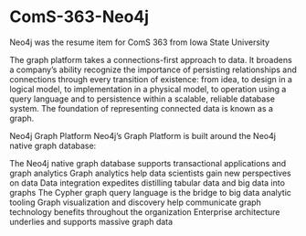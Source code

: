 # ComS-363-Neo4j
Neo4j was the resume item for ComS 363 from Iowa State University

The graph platform takes a connections-first approach to data. It broadens a company’s ability recognize the importance of persisting relationships and connections through every transition of existence: from idea, to design in a logical model, to implementation in a physical model, to operation using a query language and to persistence within a scalable, reliable database system. The foundation of representing connected data is known as a graph.

Neo4j Graph Platform
Neo4j’s Graph Platform is built around the Neo4j native graph database:

The Neo4j native graph database supports transactional applications and graph analytics
Graph analytics help data scientists gain new perspectives on data
Data integration expedites distilling tabular data and big data into graphs
The Cypher graph query language is the bridge to big data analytic tooling
Graph visualization and discovery help communicate graph technology benefits throughout the organization
Enterprise architecture underlies and supports massive graph data
